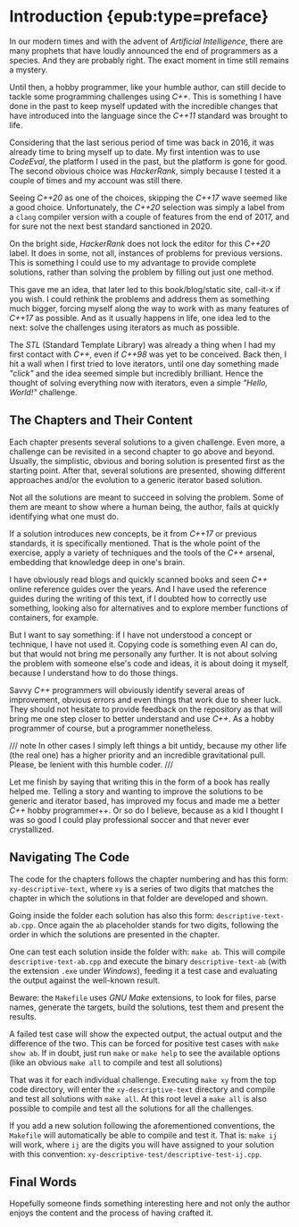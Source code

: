 # Introduction {epub:type=preface}

In our modern times and with the advent of *Artificial Intelligence*, there are many prophets that have loudly announced the end of programmers as a species. And they are probably right. The exact moment in time still remains a mystery.

Until then, a hobby programmer, like your humble author, can still decide to tackle some programming challenges using *C++*. This is something I have done in the past to keep myself updated with the incredible changes that have introduced into the language since the *C++11* standard was brought to life.

Considering that the last serious period of time was back in 2016, it was already time to bring myself up to date. My first intention was to use *CodeEval*, the platform I used in the past, but the platform is gone for good. The second obvious choice was *HackerRank*, simply because I tested it a couple of times and my account was still there.

Seeing *C++20* as one of the choices, skipping the *C++17* wave seemed like a good choice. Unfortunately, the *C++20* selection was simply a label from a `clang` compiler version with a couple of features from the end of 2017, and for sure not the next best standard sanctioned in 2020.

On the bright side, *HackerRank* does not lock the editor for this *C++20* label. It does in some, not all, instances of problems for previous versions. This is something I could use to my advantage to provide complete solutions, rather than solving the problem by filling out just one method.

This gave me an idea, that later led to this book/blog/static site, call-it-x if you wish. I could rethink the problems and address them as something much bigger, forcing myself along the way to work with as many features of *C++17* as possible. And as it usually happens in life, one idea led to the next: solve the challenges using iterators as much as possible.

The *STL* (Standard Template Library) was already a thing when I had my first contact with *C++*, even if *C++98* was yet to be conceived. Back then, I hit a wall when I first tried to love iterators, until one day something made *"click"* and the idea seemed simple but incredibly brilliant. Hence the thought of solving everything now with iterators, even a simple *"Hello, World!"* challenge.

## The Chapters and Their Content

Each chapter presents several solutions to a given challenge. Even more, a challenge can be revisited in a second chapter to go above and beyond. Usually, the simplistic, obvious and boring solution is presented first as the starting point. After that, several solutions are presented, showing different approaches and/or the evolution to a generic iterator based solution.

Not all the solutions are meant to succeed in solving the problem. Some of them are meant to show where a human being, the author, fails at quickly identifying what one must do.

If a solution introduces new concepts, be it from *C++17* or previous standards, it is specifically mentioned. That is the whole point of the exercise, apply a variety of techniques and the tools of the *C++* arsenal, embedding that knowledge deep in one's brain.

I have obviously read blogs and quickly scanned books and seen *C++* online reference guides over the years. And I have used the reference guides during the writing of this text, if I doubted how to correctly use something, looking also for alternatives and to explore member functions of containers, for example.

But I want to say something: if I have not understood a concept or technique, I have not used it. Copying code is something even AI can do, but that would not bring me personally any further. It is not about solving the problem with someone else's code and ideas, it is about doing it myself, because I understand how to do those things.

Savvy *C++* programmers will obviously identify several areas of improvement, obvious errors and even things that work due to sheer luck. They should not hesitate to provide feedback on the repository as that will bring me one step closer to better understand and use *C++*. As a hobby programmer of course, but a programmer nonetheless.

/// note
In other cases I simply left things a bit untidy, because my other life (the real one) has a higher priority and an incredible gravitational pull. Please, be lenient with this humble coder.
///

Let me finish by saying that writing this in the form of a book has really helped me. Telling a story and wanting to improve the solutions to be generic and iterator based, has improved my focus and made me a better *C++* hobby programmer++. Or so do I believe, because as a kid I thought I was so good I could play professional soccer and that never ever crystallized.

## Navigating The Code

The code for the chapters follows the chapter numbering and has this form: `xy-descriptive-text`, where `xy` is a series of two digits that matches the chapter in which the solutions in that folder are developed and shown.

Going inside the folder each solution has also this form: `descriptive-text-ab.cpp`. Once again the `ab` placeholder stands for two digits, following the order in which the solutions are presented in the chapter.

One can test each solution inside the folder with: `make ab`. This will compile `descriptive-text-ab.cpp` and execute the binary `descriptive-text-ab` (with the extension `.exe` under *Windows*), feeding it a test case and evaluating the output against the well-known result.

Beware: the `Makefile` uses *GNU Make* extensions, to look for files, parse names, generate the targets, build the solutions, test them and present the results.

A failed test case will show the expected output, the actual output and the difference of the two. This can be forced for positive test cases with `make show ab`. If in doubt, just run `make` or `make help` to see the available options (like an obvious `make all` to compile and test all solutions)

That was it for each individual challenge. Executing `make xy` from the top code directory, will enter the `xy-descriptive-text` directory and compile and test all solutions with `make all`. At this root level a `make all` is also possible to compile and test all the solutions for all the challenges.

If you add a new solution following the aforementioned conventions, the `Makefile` will automatically be able to compile and test it. That is: `make ij` will work, where `ij` are the digits you will have assigned to your solution with this convention: `xy-descriptive-test/descriptive-test-ij.cpp`.

## Final Words

Hopefully someone finds something interesting here and not only the author enjoys the content and the process of having crafted it.
